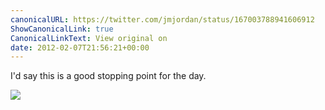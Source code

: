 ```yaml
---
canonicalURL: https://twitter.com/jmjordan/status/167003788941606912
ShowCanonicalLink: true
CanonicalLinkText: View original on
date: 2012-02-07T21:56:21+00:00
---
```

I'd say this is a good stopping point for the day.

![](/images/167003788941606912-AlFRD6xCQAAHHa5.jpg)